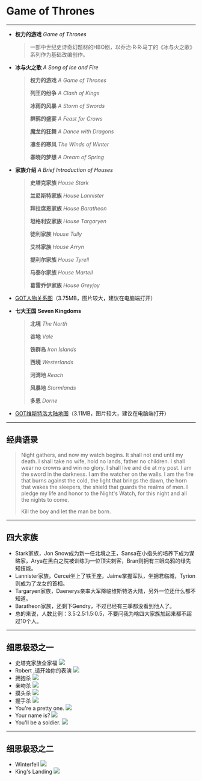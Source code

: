 #  Game of Thrones

----------------------------------
- **权力的游戏**       *Game of Thrones*

  > 一部中世纪史诗奇幻题材的HBO剧，以乔治·R·R·马丁的《冰与火之歌》系列作为基础改编创作。

- **冰与火之歌**        *A Song of Ice and Fire*

  > **权力的游戏**     *A Game of Thrones*
  >
  > **列王的纷争**     *A Clash of Kings*
  >
  > **冰雨的风暴**      *A Storm of Swords*
  >
  > **群鸦的盛宴**     *A Feast for Crows*
  >
  > **魔龙的狂舞**     *A Dance with Dragons*
  >
  > **凛冬的寒风**    *The Winds of Winter*
  >
  > **春晓的梦想**     *A Dream of Spring*

- **家族介绍**      *A Brief Introduction of  Houses*

  > **史塔克家族**         *House Stark*
  >
  > **兰尼斯特家族**       *House Lannister*
  >
  > **拜拉席恩家族**       *House Baratheon*
  >
  > **坦格利安家族**       *House Targaryen*
  >
  > **徒利家族**               *House Tully*
  >
  > **艾林家族**               *House Arryn*
  >
  > **提利尔家族**           *House Tyrell*
  >
  > **马泰尔家族**           *House Martell*
  >
  > **葛雷乔伊家族**       *House Greyjoy*
*   [GOT人物关系图](Character_Tree.jpg)（3.75MB，图片较大，建议在电脑端打开）<br>

*   **七大王国**      **Seven Kingdoms**

    > **北境**          *The North*
    >
    > **谷地**          *Vale*
    >
    > **铁群岛**       *Iron Islands*
    >
    > **西境**          *Westerlands*
    >
    > **河湾地**      *Reach*
    >
    > **风暴地**      *Stormlands*
    >
    > **多恩**          *Dorne*

* [GOT维斯特洛大陆地图](Map_of_Westeros.jpg)（3.11MB，图片较大，建议在电脑端打开）

-----------------------------

## 经典语录

> Night gathers, and now my watch begins. It shall not end until my death. I shall take no wife, hold no lands, father no children. I shall wear no crowns and win no glory. I shall live and die at my post. I am the sword in the darkness. I am the watcher on the walls. I am the fire that burns against the cold, the light that brings the dawn, the horn that wakes the sleepers, the shield that guards the realms of men. I pledge my life and honor to the Night's Watch, for this night and all the nights to come.  <br>
>
> Kill the boy and let the man be born.<br>

-----------

## 四大家族

* Stark家族，Jon Snow成为新一任北境之王，Sansa在小指头的培养下成为谋略家，Arya在黑白之院被训练为一位顶尖刺客，Bran则拥有三眼乌鸦的绿先知技能。
* Lannister家族，Cercei坐上了铁王座，Jaime掌握军队，坐拥君临城，Tyrion则成为了龙女的首相。
* Targaryen家族，Daenerys亲率大军降临维斯特洛大陆，另外一位还什么都不知道。
* Baratheon家族，还剩下Gendry，不过已经有三季都没看到他人了。
* 总的来说，人数比例：3.5:2.5:1.5:0.5，不要问我为啥四大家族加起来都不超过10个人。

------------------------------

## 细思极恐之一
* 史塔克家族全家福
  ![](/Pictures/1.jpg)
* Robert ,请开始你的表演
  ![](/Pictures/2.jpg)
* 拥抱杀
  ![](/Pictures/3.jpg)
* 亲吻杀
  ![](/Pictures/4.jpg)
* 摸头杀
  ![](/Pictures/5.jpg)
* 握手杀
  ![](/Pictures/6.jpg)
* You're a pretty one.
  ![](/Pictures/7.jpg)
* Your name is?
  ![](/Pictures/8.jpg)
* You'll be a soldier.
  ![](/Pictures/9.jpg)

--------------------------

## 细思极恐之二
* Winterfell
  ![](/Pictures/10.jpg)
* King's Landing
  ![](/Pictures/11.jpg)